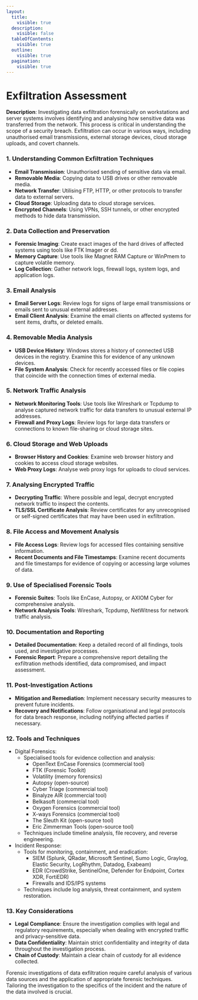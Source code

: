 ```yaml
---
layout:
  title:
    visible: true
  description:
    visible: false
  tableOfContents:
    visible: true
  outline:
    visible: true
  pagination:
    visible: true
---
```


# Exfiltration Assessment

**Description**: Investigating data exfiltration forensically on workstations and server systems involves identifying and analysing how sensitive data was transferred from the network. This process is critical in understanding the scope of a security breach. Exfiltration can occur in various ways, including unauthorised email transmissions, external storage devices, cloud storage uploads, and covert channels.

### **1. Understanding Common Exfiltration Techniques**

* **Email Transmission**: Unauthorised sending of sensitive data via email.
* **Removable Media**: Copying data to USB drives or other removable media.
* **Network Transfer**: Utilising FTP, HTTP, or other protocols to transfer data to external servers.
* **Cloud Storage**: Uploading data to cloud storage services.
* **Encrypted Channels**: Using VPNs, SSH tunnels, or other encrypted methods to hide data transmission.

### **2. Data Collection and Preservation**

* **Forensic Imaging**: Create exact images of the hard drives of affected systems using tools like FTK Imager or dd.
* **Memory Capture**: Use tools like Magnet RAM Capture or WinPmem to capture volatile memory.
* **Log Collection**: Gather network logs, firewall logs, system logs, and application logs.

### **3. Email Analysis**

* **Email Server Logs**: Review logs for signs of large email transmissions or emails sent to unusual external addresses.
* **Email Client Analysis**: Examine the email clients on affected systems for sent items, drafts, or deleted emails.

### **4. Removable Media Analysis**

* **USB Device History**: Windows stores a history of connected USB devices in the registry. Examine this for evidence of any unknown devices.
* **File System Analysis**: Check for recently accessed files or file copies that coincide with the connection times of external media.

### **5. Network Traffic Analysis**

* **Network Monitoring Tools**: Use tools like Wireshark or Tcpdump to analyse captured network traffic for data transfers to unusual external IP addresses.
* **Firewall and Proxy Logs**: Review logs for large data transfers or connections to known file-sharing or cloud storage sites.

### **6. Cloud Storage and Web Uploads**

* **Browser History and Cookies**: Examine web browser history and cookies to access cloud storage websites.
* **Web Proxy Logs**: Analyse web proxy logs for uploads to cloud services.

### **7. Analysing Encrypted Traffic**

* **Decrypting Traffic**: Where possible and legal, decrypt encrypted network traffic to inspect the contents.
* **TLS/SSL Certificate Analysis**: Review certificates for any unrecognised or self-signed certificates that may have been used in exfiltration.

### **8. File Access and Movement Analysis**

* **File Access Logs**: Review logs for accessed files containing sensitive information.
* **Recent Documents and File Timestamps**: Examine recent documents and file timestamps for evidence of copying or accessing large volumes of data.

### **9. Use of Specialised Forensic Tools**

* **Forensic Suites**: Tools like EnCase, Autopsy, or AXIOM Cyber for comprehensive analysis.
* **Network Analysis Tools**: Wireshark, Tcpdump, NetWitness for network traffic analysis.

### **10. Documentation and Reporting**

* **Detailed Documentation**: Keep a detailed record of all findings, tools used, and investigative processes.
* **Forensic Report**: Prepare a comprehensive report detailing the exfiltration methods identified, data compromised, and impact assessment.

### **11. Post-Investigation Actions**

* **Mitigation and Remediation**: Implement necessary security measures to prevent future incidents.
* **Recovery and Notifications**: Follow organisational and legal protocols for data breach response, including notifying affected parties if necessary.

### **12.**  Tools and Techniques

* Digital Forensics:
  * Specialised tools for evidence collection and analysis:
    * OpenText EnCase Forensics (commercial tool)
    * FTK (Forensic Toolkit)
    * Volatility (memory forensics)
    * Autopsy (open-source)
    * Cyber Triage (commercial tool)
    * Binalyze AIR (commercial tool)
    * Belkasoft (commercial tool)
    * Oxygen Forensics (commercial tool)
    * X-ways Forensics (commercial tool)
    * The Sleuth Kit (open-source tool)
    * Eric Zimmerman Tools (open-source tool)
  * Techniques include timeline analysis, file recovery, and reverse engineering.
* Incident Response:
  * Tools for monitoring, containment, and eradication:
    * SIEM (Splunk, QRadar, Microsoft Sentinel, Sumo Logic, Graylog, Elastic Security, LogRhythm, Datadog, Exabeam)
    * EDR (CrowdStrike, SentinelOne, Defender for Endpoint, Cortex XDR, FortiEDR)
    * Firewalls and IDS/IPS systems
  * Techniques include log analysis, threat containment, and system restoration.

### **13. Key Considerations**

* **Legal Compliance**: Ensure the investigation complies with legal and regulatory requirements, especially when dealing with encrypted traffic and privacy-sensitive data.
* **Data Confidentiality**: Maintain strict confidentiality and integrity of data throughout the investigation process.
* **Chain of Custody**: Maintain a clear chain of custody for all evidence collected.

Forensic investigations of data exfiltration require careful analysis of various data sources and the application of appropriate forensic techniques. Tailoring the investigation to the specifics of the incident and the nature of the data involved is crucial.
